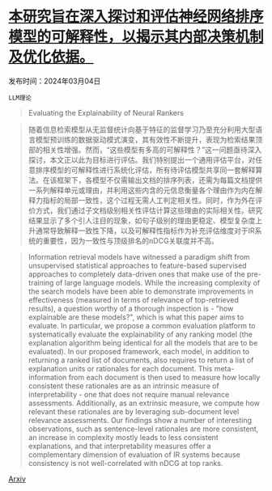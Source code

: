 # [本研究旨在深入探讨和评估神经网络排序模型的可解释性，以揭示其内部决策机制及优化依据。](https://arxiv.org/abs/2403.01981)

发布时间：2024年03月04日

`LLM理论`

> Evaluating the Explainability of Neural Rankers

> 随着信息检索模型从无监督统计向基于特征的监督学习乃至充分利用大型语言模型预训练的数据驱动模式演变，其有效性不断提升，表现为检索结果顶部的相关性增强。然而，“这些模型有多高的可解释性？”这一问题亟待深入探讨，本文正以此为目标进行评估。我们特别提出一个通用评估平台，对任意排序模型的可解释性进行系统化评估，所有待评估模型共享同一套解释算法。在该框架下，各模型不仅需输出文档的排序列表，还需为每篇文档提供一系列解释单元或理由，并利用这些内含的元信息衡量各个理由作为内在解释力指标的局部一致性，这个过程无需人工判定相关性。同时，作为外在评价方式，我们通过子文档级别相关性评估计算这些理由的实际相关性。研究结果显示了多个引人注目的现象，如句子级别的理由更稳定、模型复杂度上升通常导致解释一致性下降，以及可解释性指标作为补充评估维度对于IR系统的重要性，因为一致性与顶级排名的nDCG关联度并不高。

> Information retrieval models have witnessed a paradigm shift from unsupervised statistical approaches to feature-based supervised approaches to completely data-driven ones that make use of the pre-training of large language models. While the increasing complexity of the search models have been able to demonstrate improvements in effectiveness (measured in terms of relevance of top-retrieved results), a question worthy of a thorough inspection is - "how explainable are these models?", which is what this paper aims to evaluate. In particular, we propose a common evaluation platform to systematically evaluate the explainability of any ranking model (the explanation algorithm being identical for all the models that are to be evaluated). In our proposed framework, each model, in addition to returning a ranked list of documents, also requires to return a list of explanation units or rationales for each document. This meta-information from each document is then used to measure how locally consistent these rationales are as an intrinsic measure of interpretability - one that does not require manual relevance assessments. Additionally, as an extrinsic measure, we compute how relevant these rationales are by leveraging sub-document level relevance assessments. Our findings show a number of interesting observations, such as sentence-level rationales are more consistent, an increase in complexity mostly leads to less consistent explanations, and that interpretability measures offer a complementary dimension of evaluation of IR systems because consistency is not well-correlated with nDCG at top ranks.

[Arxiv](https://arxiv.org/abs/2403.01981)